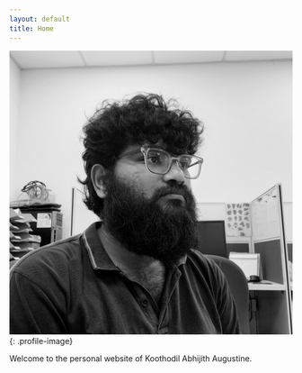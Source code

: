 ```yaml
---
layout: default
title: Home
---
```


![Profile Image](/assets/img/profile_pic/2024.jpg){: .profile-image}

Welcome to the personal website of Koothodil Abhijith Augustine.

